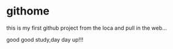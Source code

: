 # githome
this is my first github project from the loca and pull in the web...


good good study,day day up!!!
